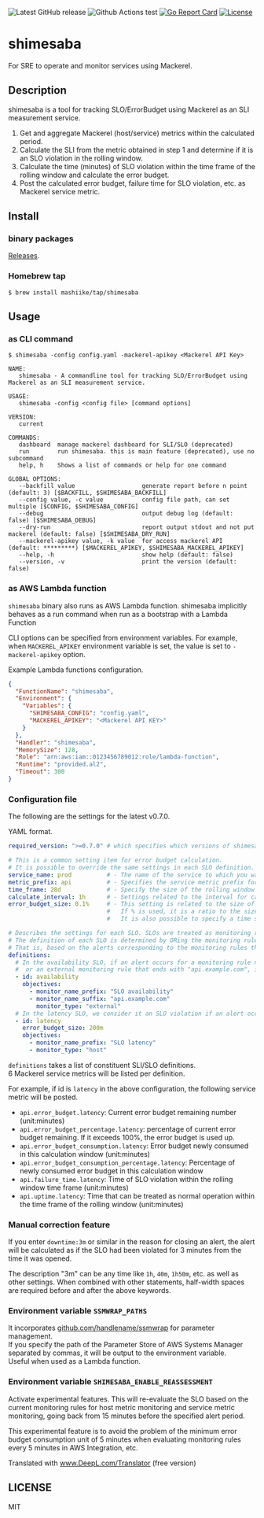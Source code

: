 ![Latest GitHub release](https://img.shields.io/github/release/mashiike/shimesaba.svg)
![Github Actions test](https://github.com/mashiike/shimesaba/workflows/Test/badge.svg?branch=main)
[![Go Report Card](https://goreportcard.com/badge/mashiike/shimesaba)](https://goreportcard.com/report/mashiike/shimesaba) [![License](https://img.shields.io/badge/license-MIT-blue.svg)](https://github.com/mashiike/shimesaba/blob/master/LICENSE)
# shimesaba

For SRE to operate and monitor services using Mackerel.
## Description

shimesaba is a tool for tracking SLO/ErrorBudget using Mackerel as an SLI measurement service.

1. Get and aggregate Mackerel (host/service) metrics within the calculated period.
2. Calculate the SLI from the metric obtained in step 1 and determine if it is an SLO violation in the rolling window.
3. Calculate the time (minutes) of SLO violation within the time frame of the rolling window and calculate the error budget.
4. Post the calculated error budget, failure time for SLO violation, etc. as Mackerel service metric.


## Install

### binary packages

[Releases](https://github.com/mashiike/shimesaba/releases).

### Homebrew tap

```console
$ brew install mashiike/tap/shimesaba
```

## Usage

### as CLI command

```console
$ shimesaba -config config.yaml -mackerel-apikey <Mackerel API Key> 
```

```console
NAME:
   shimesaba - A commandline tool for tracking SLO/ErrorBudget using Mackerel as an SLI measurement service.

USAGE:
   shimesaba -config <config file> [command options]

VERSION:
   current

COMMANDS:
   dashboard  manage mackerel dashboard for SLI/SLO (deprecated)
   run        run shimesaba. this is main feature (deprecated), use no subcommand
   help, h    Shows a list of commands or help for one command

GLOBAL OPTIONS:
   --backfill value                   generate report before n point (default: 3) [$BACKFILL, $SHIMESABA_BACKFILL]
   --config value, -c value           config file path, can set multiple [$CONFIG, $SHIMESABA_CONFIG]
   --debug                            output debug log (default: false) [$SHIMESABA_DEBUG]
   --dry-run                          report output stdout and not put mackerel (default: false) [$SHIMESABA_DRY_RUN]
   --mackerel-apikey value, -k value  for access mackerel API (default: *********) [$MACKEREL_APIKEY, $SHIMESABA_MACKEREL_APIKEY]
   --help, -h                         show help (default: false)
   --version, -v                      print the version (default: false)
```

### as AWS Lambda function

`shimesaba` binary also runs as AWS Lambda function. 
shimesaba implicitly behaves as a run command when run as a bootstrap with a Lambda Function


CLI options can be specified from environment variables. For example, when `MACKEREL_APIKEY` environment variable is set, the value is set to `-mackerel-apikey` option.

Example Lambda functions configuration.

```json
{
  "FunctionName": "shimesaba",
  "Environment": {
    "Variables": {
      "SHIMESABA_CONFIG": "config.yaml",
      "MACKEREL_APIKEY": "<Mackerel API KEY>"
    }
  },
  "Handler": "shimesaba",
  "MemorySize": 128,
  "Role": "arn:aws:iam::0123456789012:role/lambda-function",
  "Runtime": "provided.al2",
  "Timeout": 300
}
```

### Configuration file

The following are the settings for the latest v0.7.0.

YAML format.

```yaml
required_version: ">=0.7.0" # which specifies which versions of shimesaba can be used with your configuration.

# This is a common setting item for error budget calculation.
# It is possible to override the same settings in each SLO definition.
service_name: prod          # - The name of the service to which you want to submit the service metric for error budgeting.
metric_prefix: api          # - Specifies the service metric prefix for error budgeting.
time_frame: 28d             # - Specify the size of the rolling window to calculate the error budget.
calculate_interval: 1h      # - Settings related to the interval for calculating the error budget.
error_budget_size: 0.1%     # - This setting is related to the size of the error budget.
                            #   If % is used, it is a ratio to the size of the rolling window.
                            #   It is also possible to specify a time such as 1h or 40m.

# Describes the settings for each SLO. SLOs are treated as monitoring rules.
# The definition of each SLO is determined by ORing the monitoring rules that match the conditions specified in `objectives`.
# That is, based on the alerts corresponding to the monitoring rules that match the conditions, the existence of any of the alerts will be judged as SLO violation.
definitions:
  # In the availability SLO, if an alert occurs for a monitoring rule name that starts with "SLO availability" 
  #  or an external monitoring rule that ends with "api.example.com", it is considered an SLO violation. 
  - id: availability
    objectives: 
      - monitor_name_prefix: "SLO availability"
      - monitor_name_suffix: "api.example.com"
        monitor_type: "external" 
  # In the latency SLO, we consider it an SLO violation if an alert occurs for a host metric monitoring rule with a name starting with "SLO availability".
  - id: latency
    error_budget_size: 200m
    objectives:
      - monitor_name_prefix: "SLO latency"
      - monitor_type: "host"
```

`definitions` takes a list of constituent SLI/SLO definitions.  
6 Mackerel service metrics will be listed per definition. 

For example, if id is `latency` in the above configuration, the following service metric will be posted.
- `api.error_budget.latency`: Current error budget remaining number (unit:minutes)
- `api.error_budget_percentage.latency`: percentage of current error budget remaining. If it exceeds 100%, the error budget is used up.
- `api.error_budget_consumption.latency`: Error budget newly consumed in this calculation window (unit:minutes)
- `api.error_budget_consumption_percentage.latency`: Percentage of newly consumed error budget in this calculation window 
- `api.failure_time.latency`: Time of SLO violation within the rolling window time frame (unit:minutes)
- `api.uptime.latency`: Time that can be treated as normal operation within the time frame of the rolling window (unit:minutes)  

### Manual correction feature

If you enter `downtime:3m` or similar in the reason for closing an alert, the alert will be calculated as if the SLO had been violated for 3 minutes from the time it was opened.

The description "3m" can be any time like `1h`, `40m`, `1h50m`, etc. as well as other settings.
When combined with other statements, half-width spaces are required before and after the above keywords.

### Environment variable `SSMWRAP_PATHS`

It incorporates [github.com/handlename/ssmwrap](https://github.com/handlename/ssmwrap) for parameter management.  
If you specify the path of the Parameter Store of AWS Systems Manager separated by commas, it will be output to the environment variable.  
Useful when used as a Lambda function.  

### Environment variable `SHIMESABA_ENABLE_REASSESSMENT`

Activate experimental features.
This will re-evaluate the SLO based on the current monitoring rules for host metric monitoring and service metric monitoring, going back from 15 minutes before the specified alert period.

This experimental feature is to avoid the problem of the minimum error budget consumption unit of 5 minutes when evaluating monitoring rules every 5 minutes in AWS Integration, etc.

Translated with www.DeepL.com/Translator (free version)

## LICENSE

MIT
